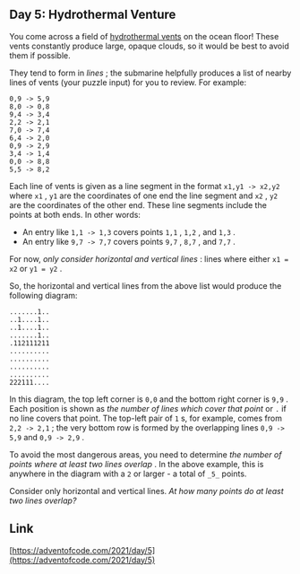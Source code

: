 ## Day 5: Hydrothermal Venture

You come across a field of [hydrothermal vents](https://en.wikipedia.org/wiki/Hydrothermal_vent) on the ocean floor! These vents constantly produce large, opaque clouds, so it would be best to avoid them if possible.

They tend to form in _lines_ ; the submarine helpfully produces a list of nearby lines of vents (your puzzle input) for you to review. For example:

    0,9 -> 5,9
    8,0 -> 0,8
    9,4 -> 3,4
    2,2 -> 2,1
    7,0 -> 7,4
    6,4 -> 2,0
    0,9 -> 2,9
    3,4 -> 1,4
    0,0 -> 8,8
    5,5 -> 8,2

Each line of vents is given as a line segment in the format `x1,y1 -> x2,y2` where `x1` , `y1` are the coordinates of one end the line segment and `x2` , `y2` are the coordinates of the other end. These line segments include the points at both ends. In other words:

- An entry like `1,1 -> 1,3` covers points `1,1` , `1,2` , and `1,3` .
- An entry like `9,7 -> 7,7` covers points `9,7` , `8,7` , and `7,7` .

For now, _only consider horizontal and vertical lines_ : lines where either `x1 = x2` or `y1 = y2` .

So, the horizontal and vertical lines from the above list would produce the following diagram:

    .......1..
    ..1....1..
    ..1....1..
    .......1..
    .112111211
    ..........
    ..........
    ..........
    ..........
    222111....

In this diagram, the top left corner is `0,0` and the bottom right corner is `9,9` . Each position is shown as _the number of lines which cover that point_ or `.` if no line covers that point. The top-left pair of `1` s, for example, comes from `2,2 -> 2,1` ; the very bottom row is formed by the overlapping lines `0,9 -> 5,9` and `0,9 -> 2,9` .

To avoid the most dangerous areas, you need to determine _the number of points where at least two lines overlap_ . In the above example, this is anywhere in the diagram with a `2` or larger - a total of `_5_` points.

Consider only horizontal and vertical lines. _At how many points do at least two lines overlap?_

## Link

[https://adventofcode.com/2021/day/5](https://adventofcode.com/2021/day/5)
